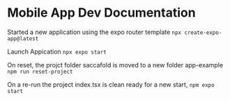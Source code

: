 # Mobile App Dev Documentation

Started a new application using the expo router template
`npx create-expo-app@latest`

Launch Appication 
`npx expo start`

On reset, the projct folder saccafold is moved to a new folder app-example
`npm run reset-project`

On a re-run the project index.tsx is clean ready for a new start,
`npm expo start `